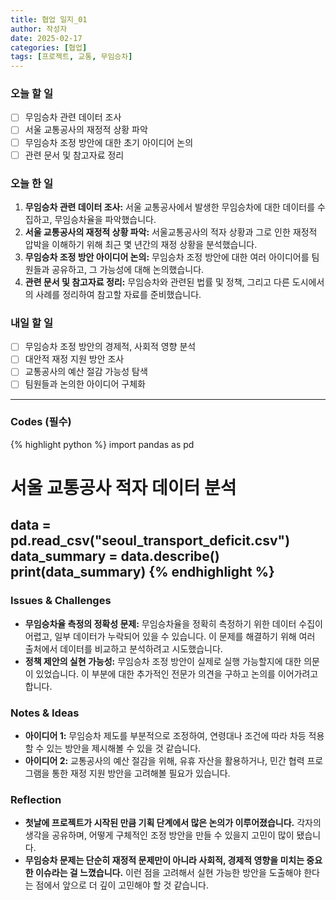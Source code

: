 ```yaml
---
title: 협업 일지_01
author: 작성자
date: 2025-02-17
categories: [협업]
tags: [프로젝트, 교통, 무임승차]
---
```


### 오늘 할 일

- [ ] 무임승차 관련 데이터 조사
- [ ] 서울 교통공사의 재정적 상황 파악
- [ ] 무임승차 조정 방안에 대한 초기 아이디어 논의
- [ ] 관련 문서 및 참고자료 정리

### 오늘 한 일

1. **무임승차 관련 데이터 조사:** 서울 교통공사에서 발생한 무임승차에 대한 데이터를 수집하고, 무임승차율을 파악했습니다.
2. **서울 교통공사의 재정적 상황 파악:** 서울교통공사의 적자 상황과 그로 인한 재정적 압박을 이해하기 위해 최근 몇 년간의 재정 상황을 분석했습니다.
3. **무임승차 조정 방안 아이디어 논의:** 무임승차 조정 방안에 대한 여러 아이디어를 팀원들과 공유하고, 그 가능성에 대해 논의했습니다.
4. **관련 문서 및 참고자료 정리:** 무임승차와 관련된 법률 및 정책, 그리고 다른 도시에서의 사례를 정리하여 참고할 자료를 준비했습니다.

### 내일 할 일

- [ ] 무임승차 조정 방안의 경제적, 사회적 영향 분석
- [ ] 대안적 재정 지원 방안 조사
- [ ] 교통공사의 예산 절감 가능성 탐색
- [ ] 팀원들과 논의한 아이디어 구체화

---
### Codes (필수)

{% highlight python %}
import pandas as pd

# 서울 교통공사 적자 데이터 분석
data = pd.read_csv("seoul_transport_deficit.csv")
data_summary = data.describe()
print(data_summary)
{% endhighlight %}
---
### Issues & Challenges

- **무임승차율 측정의 정확성 문제:** 무임승차율을 정확히 측정하기 위한 데이터 수집이 어렵고, 일부 데이터가 누락되어 있을 수 있습니다. 이 문제를 해결하기 위해 여러 출처에서 데이터를 비교하고 분석하려고 시도했습니다.
- **정책 제안의 실현 가능성:** 무임승차 조정 방안이 실제로 실행 가능할지에 대한 의문이 있었습니다. 이 부분에 대한 추가적인 전문가 의견을 구하고 논의를 이어가려고 합니다.

### Notes & Ideas

- **아이디어 1:** 무임승차 제도를 부분적으로 조정하여, 연령대나 조건에 따라 차등 적용할 수 있는 방안을 제시해볼 수 있을 것 같습니다.
- **아이디어 2:** 교통공사의 예산 절감을 위해, 유휴 자산을 활용하거나, 민간 협력 프로그램을 통한 재정 지원 방안을 고려해볼 필요가 있습니다.

### Reflection

- **첫날에 프로젝트가 시작된 만큼 기획 단계에서 많은 논의가 이루어졌습니다.** 각자의 생각을 공유하며, 어떻게 구체적인 조정 방안을 만들 수 있을지 고민이 많이 됐습니다.
- **무임승차 문제는 단순히 재정적 문제만이 아니라 사회적, 경제적 영향을 미치는 중요한 이슈라는 걸 느꼈습니다.** 이런 점을 고려해서 실현 가능한 방안을 도출해야 한다는 점에서 앞으로 더 깊이 고민해야 할 것 같습니다.

